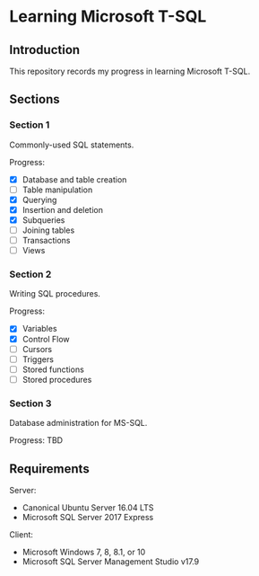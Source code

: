 # Learning Microsoft T-SQL

## Introduction

This repository records my progress in learning Microsoft T-SQL.

## Sections

### Section 1

Commonly-used SQL statements.

Progress:
- [x] Database and table creation
- [ ] Table manipulation
- [x] Querying
- [x] Insertion and deletion
- [x] Subqueries
- [ ] Joining tables
- [ ] Transactions
- [ ] Views

### Section 2

Writing SQL procedures.

Progress:
- [x] Variables
- [x] Control Flow
- [ ] Cursors
- [ ] Triggers
- [ ] Stored functions
- [ ] Stored procedures

### Section 3

Database administration for MS-SQL.

Progress: TBD

## Requirements

Server:
* Canonical Ubuntu Server 16.04 LTS
* Microsoft SQL Server 2017 Express

Client:
* Microsoft Windows 7, 8, 8.1, or 10
* Microsoft SQL Server Management Studio v17.9